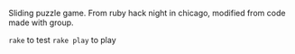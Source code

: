 Sliding puzzle game. From ruby hack night in chicago, modified from code made with group.

`rake` to test
`rake play` to play
